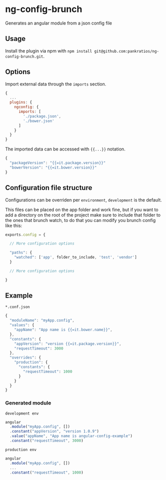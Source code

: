 # ng-config-brunch

Generates an angular module from a json config file

## Usage

Install the plugin via npm with `npm install git@github.com:pankratios/ng-config-brunch.git`.

## Options

Import external data through the `imports` section.

```javascript
{
  ...
  plugins: {
    ngconfig: {
      imports: [
        './package.json',
        './bower.json'
      ]
    }
  }
}
```

The imported data can be accessed with `{{...}}` notation.

```javascript
{
  "packageVersion": "{{=it.package.version}}"
  "bowerVersion": "{{=it.bower.version}}"
}
```

## Configuration file structure

Configurations can be overriden per `environment`, `development` is the default.

This files can be placed on the app folder and work fine, but if you want to add a
directory on the root of the project make sure to include that folder to the ones
that brunch watch, to do that you can modify you brunch config like this:

```javascript
exports.config = {

  // More configuration options

  "paths": {
    "watched": ['app', folder_to_include, 'test', 'vendor']
  }

  // More configuration options

}
```

## Example

`*.conf.json`
```javascript
{
  "moduleName": "myApp.config",
  "values": {
    "appName": "App name is {{=it.bower.name}}",
  },
  "constants": {
    "appVersion": "version {{=it.package.version}}",
    "requestTimeout": 3000
  },
  "overrides": {
    "production": {
      "constants": {
        "requestTimeout": 1000
      }
    }
  }
}
```

### Generated module

`development env`
```javascript
angular
  .module("myApp.config", [])
  .constant("appVersion", "version 1.0.9")
  .value("appName", "App name is angular-config-example")
  .constant("requestTimeout", 3000)
```

`production env`
```javascript
angular
  .module("myApp.config", [])
  ...
  .constant("requestTimeout", 1000)
```
